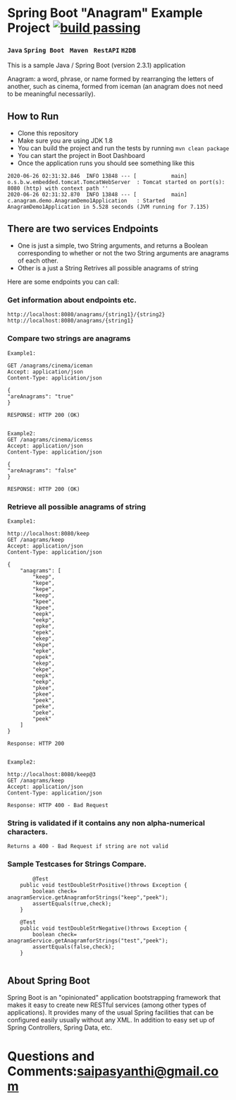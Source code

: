# Spring Boot "Anagram" Example Project [![build passing](https://img.shields.io/badge/build-passing-brightgreen.svg?style=flat)](https://github.com/dwyl/esta/issues) 

### ```Java``` ```Spring Boot``` ``` Maven``` ``` RestAPI``` ```H2DB```

This is a sample Java / Spring Boot (version 2.3.1) application

Anagram: a word, phrase, or name formed by rearranging the letters of another, such as cinema, formed from iceman (an anagram does not need to be meaningful necessarily).

## How to Run

* Clone this repository
* Make sure you are using JDK 1.8
* You can build the project and run the tests by running ```mvn clean package```
* You can start the project in Boot Dashboard
* Once the application runs you should see something like this

```
2020-06-26 02:31:32.846  INFO 13848 --- [           main] o.s.b.w.embedded.tomcat.TomcatWebServer  : Tomcat started on port(s): 8080 (http) with context path ''
2020-06-26 02:31:32.870  INFO 13848 --- [           main] c.anagram.demo.AnagramDemo1Application   : Started AnagramDemo1Application in 5.528 seconds (JVM running for 7.135)
```
## There are two services Endpoints

* One is just a simple, two String arguments, and returns a Boolean corresponding to whether or not the two String arguments are anagrams of each other.
* Other is a just a String Retrives all possible anagrams of string

 Here are some endpoints you can call:

### Get information about endpoints etc.

```
http://localhost:8080/anagrams/{string1}/{string2}
http://localhost:8080/anagrams/{string1}
```
### Compare two strings are anagrams

```
Example1:

GET /anagrams/cinema/iceman
Accept: application/json
Content-Type: application/json

{
"areAnagrams": "true"
}

RESPONSE: HTTP 200 (OK)


Example2:
GET /anagrams/cinema/icemss
Accept: application/json
Content-Type: application/json

{
"areAnagrams": "false"
}

RESPONSE: HTTP 200 (OK)

```

### Retrieve all possible anagrams of string

```
Example1:

http://localhost:8080/keep
GET /anagrams/keep
Accept: application/json
Content-Type: application/json

{
    "anagrams": [
        "keep",
        "kepe",
        "kepe",
        "keep",
        "kpee",
        "kpee",
        "eepk",
        "eekp",
        "epke",
        "epek",
        "ekep",
        "ekpe",
        "epke",
        "epek",
        "ekep",
        "ekpe",
        "eepk",
        "eekp",
        "pkee",
        "pkee",
        "peek",
        "peke",
        "peke",
        "peek"
    ]
}

Response: HTTP 200


Example2:

http://localhost:8080/keep@3
GET /anagrams/keep
Accept: application/json
Content-Type: application/json

Response: HTTP 400 - Bad Request
```

### String is validated if it contains any non alpha-numerical characters.

```
Returns a 400 - Bad Request if string are not valid

```

### Sample Testcases for Strings Compare.

```
        @Test
	public void testDoubleStrPositive()throws Exception {
		boolean check= anagramService.getAnagramforStrings("keep","peek");
		assertEquals(true,check);
	}
	
	@Test
	public void testDoubleStrNegative()throws Exception {
		boolean check= anagramService.getAnagramforStrings("test","peek");
		assertEquals(false,check);
	}
  
  ```
  
  ## About Spring Boot
  Spring Boot is an "opinionated" application bootstrapping framework that makes it easy to create new RESTful services (among other types of applications). It provides many of the usual Spring facilities that can be configured easily usually without any XML. In addition to easy set up of Spring Controllers, Spring Data, etc. 
  
  # Questions and Comments:saipasyanthi@gmail.com
